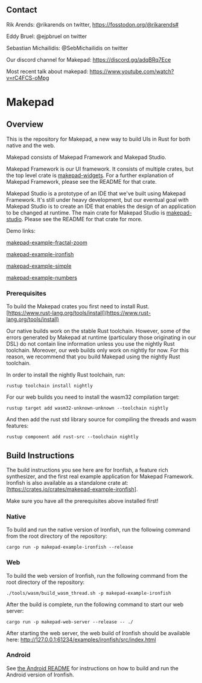 ## Contact

Rik Arends: @rikarends on twitter, https://fosstodon.org/@rikarends#

Eddy Bruel: @ejpbruel on twitter

Sebastian Michailidis: @SebMichailidis on twitter

Our discord channel for Makepad:
https://discord.gg/adqBRq7Ece

Most recent talk about makepad: https://www.youtube.com/watch?v=rC4FCS-oMpg

# Makepad

## Overview
 
This is the repository for Makepad, a new way to build UIs in Rust for both native and the web.

Makepad consists of Makepad Framework and Makepad Studio.

Makepad Framework is our UI framework. It consists of multiple crates, but the top level crate is [makepad-widgets](https://crates.io/crates/makepad-widgets). For a further explanation of Makepad Framework, please see the README for that crate.

Makepad Studio is a prototype of an IDE that we've built using Makepad Framework. It's still under heavy development, but our eventual goal with Makepad Studio is to create an IDE that enables the design of an application to be changed at runtime. The main crate for Makepad Studio is [makepad-studio](https://crates.io/crates/makepad-studio). Please see the README for that crate for more.

Demo links:

[makepad-example-fractal-zoom](https://makepad.nl/makepad/examples/fractal_zoom/src/index.html)

[makepad-example-ironfish](https://makepad.nl/makepad/examples/ironfish/src/index.html)

[makepad-example-simple](https://makepad.nl/makepad/examples/simple/src/index.html)

[makepad-example-numbers](https://makepad.nl/makepad/examples/numbers/src/index.html)

### Prerequisites

To build the Makepad crates you first need to install Rust.
[https://www.rust-lang.org/tools/install](https://www.rust-lang.org/tools/install)

Our native builds work on the stable Rust toolchain. However, some of the errors generated by Makepad at runtime (particulary those originating in our DSL) do not contain line information unless you use the nightly Rust toolchain. Moreover, our web builds only work on nightly for now. For this reason, we recommend that you build Makepad using the nightly Rust toolchain.

In order to install the nightly Rust toolchain, run:

```rustup toolchain install nightly```

For our web builds you need to install the wasm32 compilation target:

```rustup target add wasm32-unknown-unknown --toolchain nightly```

And then add the rust std library source for compiling the threads and wasm features:

```rustup component add rust-src --toolchain nightly```

## Build Instructions

The build instructions you see here are for Ironfish, a feature rich synthesizer, and the first real example application for Makepad Framework. Ironfish is also available as a standalone crate at: [https://crates.io/crates/makepad-example-ironfish].

Make sure you have all the prerequisites above installed first!

### Native

To build and run the native version of Ironfish, run the following command from the root directory of the repository:

```cargo run -p makepad-example-ironfish --release```

### Web

To build the web version of Ironfish, run the following command from the root directory of the repository:

```./tools/wasm/build_wasm_thread.sh -p makepad-example-ironfish```

After the build is complete, run the following command to start our web server:

```cargo run -p makepad-web-server --release -- ./```

After starting the web server, the web build of Ironfish should be available here:
http://127.0.0.1:61234/examples/ironfish/src/index.html

### Android

See [the Android README](tools/android/README.md) for instructions on how to build and run the Android version of Ironfish.

